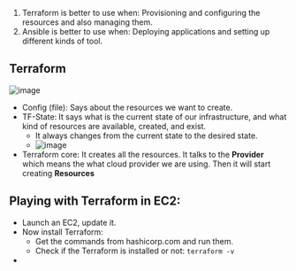 1) Terraform is better to use when: Provisioning and configuring the resources and also managing them.
2) Ansible is better to use when: Deploying applications and setting up different kinds of tool.


## Terraform
![image](https://github.com/iemad/Learning-DevOps-2023/assets/17620076/633eb0cd-f7ce-4d77-b084-c63c077b546d)
- Config (file): Says about the resources we want to create.
- TF-State: It says what is the current state of our infrastructure, and what kind of resources are available, created, and exist.
  - It always changes from the current state to the desired state.
  - ![image](https://github.com/iemad/Learning-DevOps-2023/assets/17620076/3664af40-4d5c-4bfa-ab91-8f4ffaf9f88d)
- Terraform core: It creates all the resources. It talks to the **Provider** which means the what cloud provider we are using. Then it will start creating **Resources**


## Playing with Terraform in EC2:
- Launch an EC2, update it.
- Now install Terraform:
  - Get the commands from hashicorp.com and run them.
  - Check if the Terraform is installed or not: `terraform -v`
- 
 


































